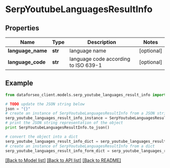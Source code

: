 # SerpYoutubeLanguagesResultInfo


## Properties

Name | Type | Description | Notes
------------ | ------------- | ------------- | -------------
**language_name** | **str** | language name | [optional] 
**language_code** | **str** | language code according to ISO 639-1 | [optional] 

## Example

```python
from dataforseo_client.models.serp_youtube_languages_result_info import SerpYoutubeLanguagesResultInfo

# TODO update the JSON string below
json = "{}"
# create an instance of SerpYoutubeLanguagesResultInfo from a JSON string
serp_youtube_languages_result_info_instance = SerpYoutubeLanguagesResultInfo.from_json(json)
# print the JSON string representation of the object
print SerpYoutubeLanguagesResultInfo.to_json()

# convert the object into a dict
serp_youtube_languages_result_info_dict = serp_youtube_languages_result_info_instance.to_dict()
# create an instance of SerpYoutubeLanguagesResultInfo from a dict
serp_youtube_languages_result_info_form_dict = serp_youtube_languages_result_info.from_dict(serp_youtube_languages_result_info_dict)
```
[[Back to Model list]](../README.md#documentation-for-models) [[Back to API list]](../README.md#documentation-for-api-endpoints) [[Back to README]](../README.md)


